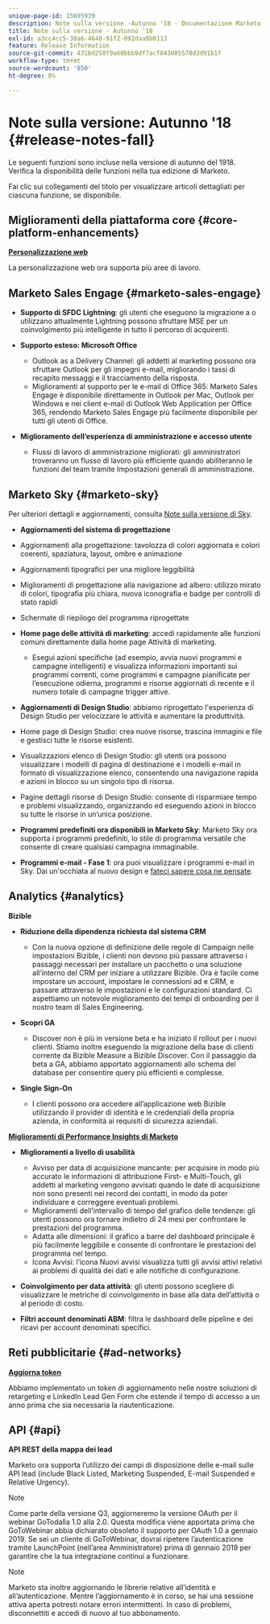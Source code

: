 ```yaml
---
unique-page-id: 15695939
description: Note sulla versione -Autunno '18 - Documentazione Marketo - Documentazione del prodotto
title: Note sulla versione - Autunno '18
exl-id: a3cc4cc5-38a6-4648-91f2-092daa9b0113
feature: Release Information
source-git-commit: 431bd258f9a68bbb9df7acf043085578d3d91b1f
workflow-type: tm+mt
source-wordcount: '850'
ht-degree: 0%

---
```


# Note sulla versione: Autunno &#39;18 {#release-notes-fall}

Le seguenti funzioni sono incluse nella versione di autunno del 1918. Verifica la disponibilità delle funzioni nella tua edizione di Marketo.

Fai clic sui collegamenti del titolo per visualizzare articoli dettagliati per ciascuna funzione, se disponibile.

## Miglioramenti della piattaforma core {#core-platform-enhancements}

**[Personalizzazione web](/help/marketo/product-docs/web-personalization/getting-started/workspaces-in-web-personalization.md)**

La personalizzazione web ora supporta più aree di lavoro.

## Marketo Sales Engage {#marketo-sales-engage}

* **Supporto di SFDC Lightning**: gli utenti che eseguono la migrazione a o utilizzano attualmente Lightning possono sfruttare MSE per un coinvolgimento più intelligente in tutto il percorso di acquirenti.

* **Supporto esteso: Microsoft Office**

   * Outlook as a Delivery Channel: gli addetti al marketing possono ora sfruttare Outlook per gli impegni e-mail, migliorando i tassi di recapito messaggi e il tracciamento della risposta.
   * Miglioramenti al supporto per le e-mail di Office 365: Marketo Sales Engage è disponibile direttamente in Outlook per Mac, Outlook per Windows e nei client e-mail di Outlook Web Application per Office 365, rendendo Marketo Sales Engage più facilmente disponibile per tutti gli utenti di Office.

* **Miglioramento dell’esperienza di amministrazione e accesso utente**

   * Flussi di lavoro di amministrazione migliorati: gli amministratori troveranno un flusso di lavoro più efficiente quando abiliteranno le funzioni del team tramite Impostazioni generali di amministrazione.

## Marketo Sky {#marketo-sky}

Per ulteriori dettagli e aggiornamenti, consulta [Note sulla versione di Sky](https://help.marketo.com).

* **Aggiornamenti del sistema di progettazione**

* Aggiornamenti alla progettazione: tavolozza di colori aggiornata e colori coerenti, spaziatura, layout, ombre e animazione
* Aggiornamenti tipografici per una migliore leggibilità
* Miglioramenti di progettazione alla navigazione ad albero: utilizzo mirato di colori, tipografia più chiara, nuova iconografia e badge per controlli di stato rapidi
* Schermate di riepilogo del programma riprogettate

* **Home page delle attività di marketing**: accedi rapidamente alle funzioni comuni direttamente dalla home page Attività di marketing.

   * Esegui azioni specifiche (ad esempio, avvia nuovi programmi e campagne intelligenti) e visualizza informazioni importanti sui programmi correnti, come programmi e campagne pianificate per l’esecuzione odierna, programmi e risorse aggiornati di recente e il numero totale di campagne trigger attive.

* **Aggiornamenti di Design Studio**: abbiamo riprogettato l&#39;esperienza di Design Studio per velocizzare le attività e aumentare la produttività.
* Home page di Design Studio: crea nuove risorse, trascina immagini e file e gestisci tutte le risorse esistenti.
* Visualizzazioni elenco di Design Studio: gli utenti ora possono visualizzare i modelli di pagina di destinazione e i modelli e-mail in formato di visualizzazione elenco, consentendo una navigazione rapida e azioni in blocco su un singolo tipo di risorsa.
* Pagine dettagli risorse di Design Studio: consente di risparmiare tempo e problemi visualizzando, organizzando ed eseguendo azioni in blocco su tutte le risorse in un’unica posizione.
* **Programmi predefiniti ora disponibili in Marketo Sky**: Marketo Sky ora supporta i programmi predefiniti, lo stile di programma versatile che consente di creare qualsiasi campagna immaginabile.
* **Programmi e-mail - Fase 1**: ora puoi visualizzare i programmi e-mail in Sky. Dai un&#39;occhiata al nuovo design e [fateci sapere cosa ne pensate](https://go.marketo.com/NextGenUX---USA---Apr-2018-fcp_Landing-Page-Feedback.html).

## Analytics {#analytics}

**Bizible**

* **Riduzione della dipendenza richiesta dal sistema CRM**

   * Con la nuova opzione di definizione delle regole di Campaign nelle impostazioni Bizible, i clienti non devono più passare attraverso i passaggi necessari per installare un pacchetto o una soluzione all’interno del CRM per iniziare a utilizzare Bizible. Ora è facile come impostare un account, impostare le connessioni ad e CRM, e passare attraverso le impostazioni e le configurazioni standard. Ci aspettiamo un notevole miglioramento dei tempi di onboarding per il nostro team di Sales Engineering.

* **Scopri GA**

   * Discover non è più in versione beta e ha iniziato il rollout per i nuovi clienti. Stiamo inoltre eseguendo la migrazione della base di clienti corrente da Bizible Measure a Bizible Discover. Con il passaggio da beta a GA, abbiamo apportato aggiornamenti allo schema del database per consentire query più efficienti e complesse.

* **Single Sign-On**

   * I clienti possono ora accedere all’applicazione web Bizible utilizzando il provider di identità e le credenziali della propria azienda, in conformità ai requisiti di sicurezza aziendali.

**[Miglioramenti di Performance Insights di Marketo](/help/marketo/product-docs/reporting/performance-insights/performance-insights-overview.md)**

* **Miglioramenti a livello di usabilità**

   * Avviso per data di acquisizione mancante: per acquisire in modo più accurato le informazioni di attribuzione First- e Multi-Touch, gli addetti al marketing vengono avvisati quando le date di acquisizione non sono presenti nei record dei contatti, in modo da poter individuare e correggere eventuali problemi.
   * Miglioramenti dell’intervallo di tempo del grafico delle tendenze: gli utenti possono ora tornare indietro di 24 mesi per confrontare le prestazioni del programma.
   * Adatta alle dimensioni: il grafico a barre del dashboard principale è più facilmente leggibile e consente di confrontare le prestazioni del programma nel tempo.
   * Icona Avvisi: l’icona Nuovi avvisi visualizza tutti gli avvisi attivi relativi ai problemi di qualità dei dati e alle notifiche di configurazione.

* **Coinvolgimento per data attività**: gli utenti possono scegliere di visualizzare le metriche di coinvolgimento in base alla data dell’attività o al periodo di costo.
* **Filtri account denominati ABM**: filtra le dashboard delle pipeline e dei ricavi per account denominati specifici.

## Reti pubblicitarie {#ad-networks}

**[Aggiorna token](/help/marketo/product-docs/demand-generation/social/social-functions/set-up-linkedin-lead-gen-forms.md)**

Abbiamo implementato un token di aggiornamento nelle nostre soluzioni di retargeting e LinkedIn Lead Gen Form che estende il tempo di accesso a un anno prima che sia necessaria la riautenticazione.

## API {#api}

**API REST della mappa dei lead**

Marketo ora supporta l’utilizzo dei campi di disposizione delle e-mail sulle API lead (include Black Listed, Marketing Suspended, E-mail Suspended e Relative Urgency).

>[!NOTE]
>
>Come parte della versione Q3, aggiorneremo la versione OAuth per il webinar GoTodalla 1.0 alla 2.0. Questa modifica viene apportata prima che GoToWebinar abbia dichiarato obsoleto il supporto per OAuth 1.0 a gennaio 2019. Se sei un cliente di GoToWebinar, dovrai ripetere l’autenticazione tramite LaunchPoint (nell’area Amministratore) prima di gennaio 2019 per garantire che la tua integrazione continui a funzionare.

>[!NOTE]
>
>Marketo sta inoltre aggiornando le librerie relative all’identità e all’autenticazione. Mentre l’aggiornamento è in corso, se hai una sessione attiva aperta potresti notare errori intermittenti. In caso di problemi, disconnettiti e accedi di nuovo al tuo abbonamento.
